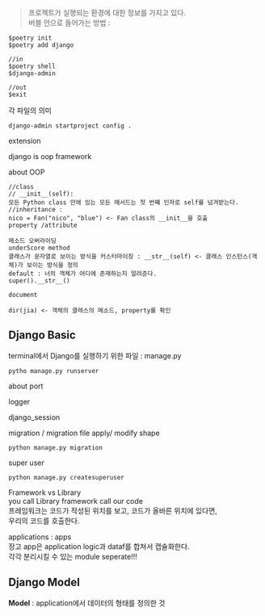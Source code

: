 > 프로젝트가 실행되는 환경에 대한 정보를 가지고 있다.     
> 버블 안으로 들어가는 방법 : 
```
$poetry init
$poetry add django

//in
$poetry shell
$django-admin

//out
$exit
```

각 파일의 의미

```
django-admin startproject config . 

```

extension

django is oop framework

about OOP

```
//class
// __init__(self):  
모든 Python class 안에 있는 모든 메서드는 첫 번쨰 인자로 self를 넘겨받는다.
//inheritance :  
nico = Fan("nico", "blue") <- Fan class의 __init__을 호출 
property /attribute

메소드 오버라이딩
underScore method
클래스가 문자열로 보이는 방식을 커스터마이징 : __str__(self) <- 클래스 인스턴스(객체)가 보이는 방식을 정의
default : 너의 객체가 어디에 존재하는지 알려준다.
super().__str__()

document

dir(jia) <- 객체의 클레스의 메소드, property를 확인
```

## Django Basic
terminal에서 Django를 실행하기 위한 파일 : manage.py
```
pytho manage.py runserver
```
 about port


 logger

 django_session

migration / migration file apply/ modify shape
```
python manage.py migration
```

super user
```
python manage.py createsuperuser
```
Framework vs Library   
you call Library
framework call our code   
프레임워크는 코드가 작성된 위치를 보고, 코드가 올바른 위치에 있다면,    
우리의 코드를 호출한다.

applications : apps   
장고 app은 application logic과 dataf를 합쳐서 캡슐화한다.    
각각 분리시킬 수 있는 module seperate!!!

## Django Model
**Model** : application에서 데이터의 형태를 정의한 것
